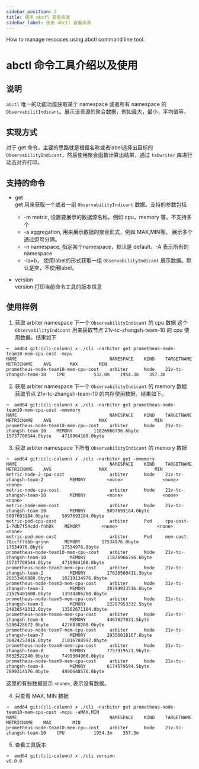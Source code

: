 ```yaml
---
sidebar_position: 2
title: 使用 abctl 查看资源
sidebar_label: 使用 abctl 查看资源
---
```

How to manage resouces using abctl command line tool.

# abctl 命令工具介绍以及使用

## 说明
`abctl` 唯一的功能功能获取某个 namespace 或者所有 namespace 的 `ObservabilitIndicant`。展示该资源的聚合数据，例如最大，最小，平均值等。

## 实现方式
对于 get 命令，主要的思路就是根据名称或者label选择出目标的 `ObservabilityIndicant`，然后使用聚合函数计算出结果，通过 `tabwriter` 库进行动态对齐打印。
## 支持的命令
- get  
get 用来获取一个或者一组 `ObservabilityIndicant` 数据。支持的参数包括
    - -m metric, 设置要展示的数据源名称，例如 cpu，memory 等。不支持多个
    - -a aggregation, 用来展示数据的聚合形式，例如 MAX,MIN等。 展示多个通过逗号分隔。
    - -n namespace, 指定某个namespace，默认是 default，-A 表示所有的 namespace
    - -la=b， 使用label的形式获取一组 `ObservabilityIndicant` 展示数据。默认是空，不使用label。

- version  
version 打印当前命令工具的版本信息

## 使用样例
1. 获取 arbiter namespace 下一个 `ObservabilityIndicant` 的 cpu 数据
这个 `ObservabilityIndicant` 用来获取节点 21v-tc-zhangsh-team-10 的 cpu 使用数据。结果如下
```shell
➜  amd64 git:(cli-column) ✗ ./cli -narbiter get prometheus-node-team10-mem-cpu-cost -mcpu
NAME                                   NAMESPACE    KIND    TARGETNAME                METRICNAME    AVG       MAX        MIN
prometheus-node-team10-mem-cpu-cost    arbiter      Node    21v-tc-zhangsh-team-10    CPU           532.0m    1954.3m    357.3m
```

2. 获取 arbiter namespace 下一个 `ObservabilityIndicant` 的 memory 数据
获取节点 21v-tc-zhangsh-team-10 的内存使用数据，结果如下。
```shell
➜  amd64 git:(cli-column) ✗ ./cli -narbiter get prometheus-node-team10-mem-cpu-cost -mmemory
NAME                                   NAMESPACE    KIND    TARGETNAME                METRICNAME    AVG                  MAX                  MIN
prometheus-node-team10-mem-cpu-cost    arbiter      Node    21v-tc-zhangsh-team-10    MEMORY        11826966796.6byte    15737708544.0byte    4719964160.0byte
```

3. 获取 arbiter namespace 下所有 `ObservabilityIndicant` 的 memory 数据 
```shell
➜  amd64 git:(cli-column) ✗ ./cli -narbiter get -mmemory 
NAME                                   NAMESPACE    KIND    TARGETNAME                     METRICNAME    AVG                  MAX                  MIN
metric-node-2-cpu-cost                 arbiter      Node    21v-tc-zhangsh-team-2          MEMORY        <none>               <none>               <none>
metric-node-cpu-cost                   arbiter      Node    21v-tc-zhangsh-team-10         MEMORY        <none>               <none>               <none>
metric-node-mem-cost                   arbiter      Node    21v-tc-zhangsh-team-10         MEMORY        5097693184.0byte     5097693184.0byte     5097693184.0byte
metric-pod-cpu-cost                    arbiter      Pod     cpu-cost-1-7db7f54cdd-fnh8k    MEMORY        <none>               <none>               <none>
metric-pod-mem-cost                    arbiter      Pod     mem-cost-78ccff7d6b-qrjnn      MEMORY        17534976.0byte       17534976.0byte       17534976.0byte
prometheus-node-team10-mem-cpu-cost    arbiter      Node    21v-tc-zhangsh-team-10         MEMORY        11826966796.6byte    15737708544.0byte    4719964160.0byte
prometheus-node-team2-mem-cpu-cost     arbiter      Node    21v-tc-zhangsh-team-2          MEMORY        17626560411.3byte    20153466880.0byte    10219134976.0byte
prometheus-node-team3-mem-cpu-cost     arbiter      Node    21v-tc-zhangsh-team-3          MEMORY        20794933516.6byte    21525401600.0byte    13934305280.0byte
prometheus-node-team5-mem-cpu-cost     arbiter      Node    21v-tc-zhangsh-team-5          MEMORY        22207953332.5byte    24838541312.0byte    13562671104.0byte
prometheus-node-team6-mem-cpu-cost     arbiter      Node    21v-tc-zhangsh-team-6          MEMORY        4467027831.5byte     5286428672.0byte     4276830208.0byte
prometheus-node-team7-mem-cpu-cost     arbiter      Node    21v-tc-zhangsh-team-7          MEMORY        29356018167.6byte    30424252416.0byte    21016788992.0byte
prometheus-node-team8-mem-cpu-cost     arbiter      Node    21v-tc-zhangsh-team-8          MEMORY        7753919571.9byte     8032522240.0byte     7499304960.0byte
prometheus-node-team9-mem-cpu-cost     arbiter      Node    21v-tc-zhangsh-team-9          MEMORY        6174579594.5byte     7099314176.0byte     4890648576.0byte
```
这里的有些数据显示 `<none>`, 表示没有数据。


4. 只查看 MAX, MIN 数据
```shell
➜  amd64 git:(cli-column) ✗ ./cli -narbiter get prometheus-node-team10-mem-cpu-cost -mcpu -aMAX,MIN
NAME                                   NAMESPACE    KIND    TARGETNAME                METRICNAME    MAX        MIN
prometheus-node-team10-mem-cpu-cost    arbiter      Node    21v-tc-zhangsh-team-10    CPU           1954.3m    357.3m
```

5. 查看工具版本
```shell
➜  amd64 git:(cli-column) ✗ ./cli version
v0.0.0
```

